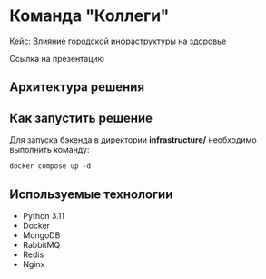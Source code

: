 # Команда "Коллеги"
Кейс: Влияние городской инфраструктуры на здоровье

Ссылка на презентацию


## Архитектура решения

## Как запустить решение
Для запуска бэкенда в директории **infrastructure/** необходимо выполнить команду:
```
docker compose up -d
```

## Используемые технологии
- Python 3.11
- Docker
- MongoDB
- RabbitMQ
- Redis
- Nginx


